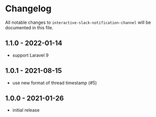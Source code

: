 # Changelog

All notable changes to `interactive-slack-notification-channel` will be documented in this file.

## 1.1.0 - 2022-01-14

- support Laravel 9

## 1.0.1 - 2021-08-15

- use new format of thread timestamp (#5)

## 1.0.0 - 2021-01-26

- initial release
